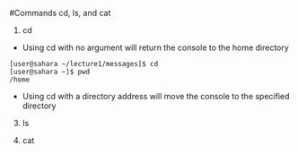 #Commands cd, ls, and cat
1. cd
 - Using cd with no argument will return the console to the home directory
```
[user@sahara ~/lecture1/messages]$ cd
[user@sahara ~]$ pwd
/home
```
 - Using cd with a directory address will move the console to the specified directory


3. ls



4. cat

